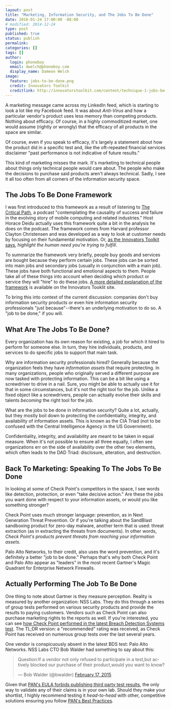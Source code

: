 ```yaml
---
layout: post
title: "Marketing, Information Security, and The Jobs To Be Done"
date: 2016-01-24 17:00:00 -08:00
# modified: 2014-12-24
type: post
published: true
status: publish
permalink: 
categories: []
tags: []
author:
  login: phoneboy
  email: dwelch@phoneboy.com
  display_name: Dameon Welch
image:
  feature: jobs-to-be-done.png
  credit: Innovators Toolkit
  creditlink: http://innovatorstoolkit.com/content/technique-1-jobs-be-done
---
```

A marketing message came across my LinkedIn feed, which is starting to look a lot like my Facebook feed. It was about *Anti-Virus* and how a particular vendor's product uses less memory than competing products. Nothing about efficacy. Of course, in a highly commoditized market, one would assume (rightly or wrongly) that the efficacy of all products in the space are similar.

Of course, even if you speak to efficacy, it's largely a statement about how the product did in a specific test and, like the oft-repeated financial services disclaimer "past performance is not indicative of future results." 

This kind of marketing misses the mark. It's marketing to technical people about things only technical people would care about. The people who make the decisions to purchase said products aren't always technical. Sadly, I see it all too often from all corners of the information security space.

## The Jobs To Be Done Framework

I was first introduced to this framework as a result of listening to [The Critical Path](http://5by5.tv/criticalpath), a podcast "contemplating the causality of success and failure in the evolving story of mobile computing and related industries." Host Horace Deidu actually uses this framework quite a bit in the analysis he does on the podcast. The framework comes from Harvard professor Clayton Christensen and was developed as a way to look at customer needs by focusing on their fundamental motivation. Or, [as the Innovators Toolkit says](http://innovatorstoolkit.com/content/technique-1-jobs-be-done), *highlight the human need you're trying to fulfill*. 

To summarize the framework very briefly, people buy goods and services are bought because they perform certain jobs. These jobs can be sorted into main jobs and secondary jobs (usually in conjunction with a main job). These jobs have both functional and emotional aspects to them. People take all of these things into account when deciding which product or service they will "hire" to do these jobs. [A more detailed explanation of the framework](http://innovatorstoolkit.com/content/technique-1-jobs-be-done) is available on the Innovators Tooklit site.

To bring this into context of the current discussion: companies don't buy information security products or even hire information security professionals "just because"--there's an underlying motivation to do so. A "job to be done," if you will. 

## What Are The Jobs To Be Done?

Every organization has its own reason for existing, a job for which it hired to perform for someone else. In turn, they hire individuals, products, and services to do specific jobs to support that main task.

Why are information security professionals hired? Generally because the organization feels they have *information assets* that require protecting. In many organizations, people who originally served a different purpose are now tasked with protecting information. This can be a bit like using a screwdriver to drive in a nail. Sure, you might be able to actually use it for that in some circumstances, but it's not the right tool for the job. Unlike a fixed object like a screwdrivers, people can actually evolve their skills and talents *becoming* the right tool for the job. 

What are the jobs to be done in information security? Quite a lot, actually, but they mostly boil down to protecting the confidentiality, integrity, and availability of information assets. This is known as the CIA Triad (not to be confused with the Central Intelligence Agency in the US Government). 

Confidentiality, integrity, and availability are meant to be taken in equal measure. When it's not possible to ensure all three equally, I often see organizations err on the side of availability over the other two elements, which often leads to the DAD Triad: disclosure, alteration, and destruction.

## Back To Marketing: Speaking To The Jobs To Be Done

In looking at some of Check Point's competitors in the space, I see words like detection, protection, or even "take decisive action." Are these the jobs you want done with respect to your information assets, or would you like something stronger?

Check Point uses much stronger language: prevention, as in Next Generation Threat Prevention. Or if you're talking about the SandBlast sandboxing product for zero-day malware, another term that is used: threat extraction (as in extracting the threats from documents). In other words, *Check Point's products prevent threats from reaching your information assets*. 

Palo Alto Networks, to their credit, also uses the word prevention, and it's definitely a better "job to be done." Perhaps that's why both Check Point and Palo Alto appear as "leaders" in the most recent Gartner's Magic Quadrant for Enterprise Network Firewalls.

## Actually Performing The Job To Be Done

One thing to note about Gartner is they measure perception. Reality is measured by another organization: NSS Labs. They do this through a series of group tests performed on various security products and provide the results to paying customers. Vendors such as Check Point can also purchase marketing rights to the reports as well. If you're interested, you can see [how Check Point performed in the latest Breach Detection Systems test](http://www.checkpoint.com/resources/nss-bds/index.html). The TL;DR version: a "recommended" rating was received, as Check Point has received on numerous group tests over the last several years.

One vendor is conspicuously absent in the latest BDS test: Palo Alto Networks. NSS Labs CTO Bob Walder had something to say about this:

<blockquote class="twitter-tweet" data-lang="en"><p lang="en" dir="ltr">Question:If a vendor not only refused to participate in a test,but actively blocked our purchase of their product,would you want to know?</p>&mdash; Bob Walder (@bwalder) <a href="https://twitter.com/bwalder/status/567714065057730560">February 17, 2015</a></blockquote>
<script async src="//platform.twitter.com/widgets.js" charset="utf-8"></script>

Given that [PAN's EULA forbids publishing third party test results](https://www.linkedin.com/pulse/what-palo-alto-networks-still-afraid-dameon-welch-abernathy), the only way to validate any of their claims is in your own lab. Should they make your shortlist, I highly recommend testing it *head-to-head* with other, competitive solutions ensuring you follow [PAN's Best Practices](https://www.paloaltonetworks.com/documentation/70/pan-os/pan-os/threat-prevention/best-practices-for-securing-your-network-from-layer-4-and-layer-7-evasions.html).